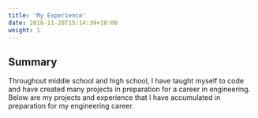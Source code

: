 ```yaml
---
title: 'My Experience'
date: 2018-11-28T15:14:39+10:00
weight: 1
---
```


## Summary

Throughout middle school and high school, I have taught myself to code and have created many projects in preparation for a career in engineering. Below are my projects and experience that I have accumulated in preparation for my engineering career.